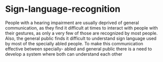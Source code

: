 # Sign-language-recognition
People with a hearing impairment are usually deprived of general communication, as they find it difficult at times to interact with people with their gestures, as only a very few of those are recognized by most people. Also, the general public finds it difficult to understand sign language used by most of the specially abled people. To make this communication effective between specially- abled and general public there is a need to develop a system where both can understand each other
